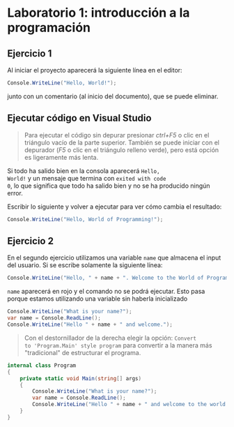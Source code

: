 # Laboratorio 1: introducción a la programación

## Ejercicio 1

Al iniciar el proyecto aparecerá la siguiente línea en el editor:

```csharp
Console.WriteLine("Hello, World!");
```

junto con un comentario (al inicio del documento), que se puede eliminar.

## Ejecutar código en Visual Studio

> Para ejecutar el código sin depurar presionar *ctrl+F5* o clic en el triángulo vacío de la parte superior. También se puede iniciar con el depurador (*F5* o clic en el triángulo relleno verde), pero está opción es ligeramente más lenta.

Si todo ha salido bien en la consola aparecerá <code>Hello, World!</code> y un mensaje que termina con <code>exited with code 0</code>, lo que significa que todo ha salido bien y no se ha producido ningún error.

Escribir lo siguiente y volver a ejecutar para ver cómo cambia el resultado:

```csharp
Console.WriteLine("Hello, World of Programming!");
```

## Ejercicio 2

En el segundo ejercicio utilizamos una variable <code>name</code> que almacena el input del usuario. Si se escribe solamente la siguiente línea:

```csharp
Console.WriteLine("Hello, " + name + ". Welcome to the World of Programming!")
```

<code>name</code> aparecerá en rojo y el comando no se podrá ejecutar. Esto pasa porque estamos utilizando una variable sin haberla inicializado

```csharp
Console.WriteLine("What is your name?");
var name = Console.ReadLine();
Console.WriteLine("Hello " + name + " and welcome.");
```

> Con el destornillador de la derecha elegir la opción: <code>Convert to 'Program.Main' style program</code> para convertir a la manera más "tradicional" de estructurar el programa.

```csharp
internal class Program
{
    private static void Main(string[] args)
    {
        Console.WriteLine("What is your name?");
        var name = Console.ReadLine();
        Console.WriteLine("Hello " + name + " and welcome to the world of programming.");
    }
}
```
